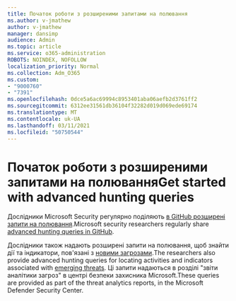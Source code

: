 ```yaml
---
title: Початок роботи з розширеними запитами на полювання
ms.author: v-jmathew
author: v-jmathew
manager: dansimp
audience: Admin
ms.topic: article
ms.service: o365-administration
ROBOTS: NOINDEX, NOFOLLOW
localization_priority: Normal
ms.collection: Adm_O365
ms.custom:
- "9000760"
- "7391"
ms.openlocfilehash: 0dce5a6ac69994c8953401aba06aefb2d3761ff2
ms.sourcegitcommit: 6312ee31561db36104f32282d019d069ede69174
ms.translationtype: MT
ms.contentlocale: uk-UA
ms.lasthandoff: 03/11/2021
ms.locfileid: "50750544"
---
```

# <a name="get-started-with-advanced-hunting-queries"></a><span data-ttu-id="84c20-102">Початок роботи з розширеними запитами на полювання</span><span class="sxs-lookup"><span data-stu-id="84c20-102">Get started with advanced hunting queries</span></span>

<span data-ttu-id="84c20-103">Дослідники Microsoft Security регулярно поділяють [в GitHub розширені запити на полювання](https://go.microsoft.com/fwlink/?linkid=2144624).</span><span class="sxs-lookup"><span data-stu-id="84c20-103">Microsoft security researchers regularly share [advanced hunting queries in GitHub](https://go.microsoft.com/fwlink/?linkid=2144624).</span></span>

<span data-ttu-id="84c20-104">Дослідники також надають розширені запити на полювання, щоб знайти дії та індикатори, пов'язані з [новими загрозами](https://go.microsoft.com/fwlink/?linkid=2145808).</span><span class="sxs-lookup"><span data-stu-id="84c20-104">The researchers also provide advanced hunting queries for locating activities and indicators associated with [emerging threats](https://go.microsoft.com/fwlink/?linkid=2145808).</span></span> <span data-ttu-id="84c20-105">Ці запити надаються в розділі "звіти аналітики загроз" в центрі безпеки захисника Microsoft.</span><span class="sxs-lookup"><span data-stu-id="84c20-105">These queries are provided as part of the threat analytics reports, in the Microsoft Defender Security Center.</span></span>
